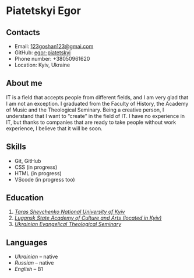 # **Piatetskyi Egor**

## **Contacts**
- Email: 123goshan123@gmai.com
- GitHub: [egor-piatetskyi](https://github.com/egor-piatetskyi)
- Phone number: +38050961620
- Location: Kyiv, Ukraine

## **About me**
IT is a field that accepts people from different fields, and I am very glad that I am not an exception. I graduated from the Faculty of History, the Academy of Music and the Theological Seminary. Being a creative person, I understand that I want to “create” in the field of IT.
I have no experience in IT, but thanks to companies that are ready to take people without work experience, I believe that it will be soon.

## **Skills**
- Git, GitHub
- CSS (in progress)
- HTML (in progress)
- VScode (in progress too)

## **Education**
1. [*Taras Shevchenko National University of Kyiv*](http://www.univ.kiev.ua/)
2. [*Lugansk State Academy of Culture and Arts (located in Kyiv)*](https://ldakm.edu.ua/)
3. [*Ukrainian Evangelical Theological Seminary*](http://uets.net/)

## Languages
- *Ukrainian* – native
- *Russian* – native
- *English* – B1
